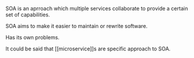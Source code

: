SOA is an aprroach which multiple services collaborate to provide a certain set of capabilities.

SOA aims to make it easier to maintain or rewrite software.

Has its own problems.

It could be said that [[microservice]]s are specific approach to SOA.